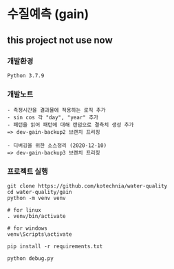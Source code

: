 # 수질예측 (gain)

## this project not use now

### 개발환경
```
Python 3.7.9
```

### 개발노트

```
- 측정시간을 결과물에 적용하는 로직 추가
- sin cos 각 "day", "year" 추가
- 패턴을 읽어 패턴에 대해 랜덤으로 결측치 생성 추가
=> dev-gain-backup2 브랜치 프리징

- 디버깅을 위한 소스정리 (2020-12-10)
=> dev-gain-backup3 브랜치 프리징

```

### 프로젝트 실행

```
git clone https://github.com/kotechnia/water-quality
cd water-quality/gain
python -m venv venv

# for linux
. venv/bin/activate

# for windows
venv\Scripts\activate

pip install -r requirements.txt

python debug.py
```